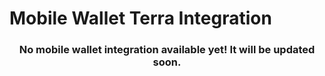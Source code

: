 # Mobile Wallet Terra Integration

<h3 align="center">
  No mobile wallet integration available yet! It will be updated soon.
</h3>
